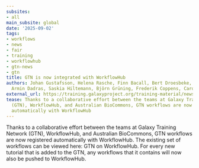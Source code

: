 ```yaml
---
subsites:
- all
main_subsite: global
date: '2025-09-02'
tags:
- workflows
- news
- fair
- training
- workflowhub
- gtn-news
- gtn
title: GTN is now integrated with WorkflowHub
authors: Johan Gustafsson, Helena Rasche, Finn Bacall, Bert Droesbeke, Eli Chadwick,
  Armin Dadras, Saskia Hiltemann, Björn Grüning, Frederik Coppens, Carole Goble
external_url: https://training.galaxyproject.org/training-material/news/2025/09/02/gtn-workflowhub.html
tease: Thanks to a collaborative effort between the teams at Galaxy Training Network
  (GTN), WorkflowHub, and Australian BioCommons, GTN workflows are now registered
  automatically with WorkflowHub
---
```

Thanks to a collaborative effort between the teams at Galaxy Training Network (GTN), WorkflowHub, and Australian BioCommons, GTN workflows are now registered automatically with WorkflowHub. The existing set of workflows can be viewed here: GTN on WorkflowHub. For every new tutorial that is added to the GTN, any workflows that it contains will now also be pushed to WorkflowHub.